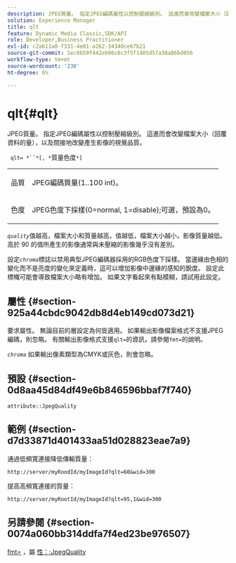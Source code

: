 ```yaml
---
description: JPEG質量。 指定JPEG編碼屬性以控制壓縮級別。 這進而會改變檔案大小（回覆資料的量），以及間接地改變產生影像的視覺品質。
solution: Experience Manager
title: qlt
feature: Dynamic Media Classic,SDK/API
role: Developer,Business Practitioner
exl-id: c2a611a8-f331-4e01-a262-34340ce67b21
source-git-commit: 1ec8b59f442eb96c6c3f5f1405d57a38a86bd056
workflow-type: tm+mt
source-wordcount: '238'
ht-degree: 6%

---
```


# qlt{#qlt}

JPEG質量。 指定JPEG編碼屬性以控制壓縮級別。 這進而會改變檔案大小（回覆資料的量），以及間接地改變產生影像的視覺品質。

` qlt= *``*[, *`質量色度`*]`

<table id="simpletable_FB8090D4BEBF42FD83A64A7AAB6D7F92"> 
 <tr class="strow"> 
  <td class="stentry"> <p> <span class="varname"> 品質 </span> </p> </td> 
  <td class="stentry"> <p>JPEG編碼質量(1..100 int)。 </p> </td> 
 </tr> 
 <tr class="strow"> 
  <td class="stentry"> <p> <span class="varname"> 色度  </span> </p> </td> 
  <td class="stentry"> <p>JPEG色度下採樣(0=normal, 1=disable);可選，預設為0。 </p> </td> 
 </tr> 
</table>

*`quality`*&#x200B;值越高，檔案大小和質量越高，值越低，檔案大小越小，影像質量越低。 高於 90 的值所產生的影像通常與未壓縮的影像幾乎沒有差別。

設定&#x200B;*`chroma`*&#x200B;標誌以禁用典型JPEG編碼器採用的RGB色度下採樣。 當邊緣由色相的變化而不是亮度的變化來定義時，這可以增加影像中邊緣的感知的銳度。 設定此標幟可能會導致檔案大小略有增加。 如果文字看起來有點模糊，請試用此設定。

## 屬性 {#section-925a44cbdc9042db8d4eb149cd073d21}

要求屬性。 無論目前的層設定為何皆適用。 如果輸出影像檔案格式不支援JPEG編碼，則忽略。 有關輸出影像格式支援`qlt=`的資訊，請參閱`fmt=`的說明。

*`chroma`* 如果輸出像素類型為CMYK或灰色，則會忽略。

## 預設 {#section-0d8aa45d84df49e6b846596bbaf7f740}

`attribute::JpegQuality`

## 範例 {#section-d7d33871d401433aa51d028823eae7a9}

通過低頻寬連接降低傳輸質量：

`http://server/myRoodId/myImageId?qlt=60&wid=300`

提高高頻寬連接的質量：

`http://server/myRootId/myImageId?qlt=95,1&wid=300`

## 另請參閱 {#section-0074a060bb314ddfa7f4ed23be976507}

[fmt=](../../../../../is-api/http-ref/image-serving-api-ref/c-http-protocol-reference/c-command-reference/r-is-http-fmt.md#reference-cdf10043423b45ba9fe15157fb3ae37a) ，屬 [性：:JpegQuality](../../../../../is-api/image-catalog/image-serving-api-ref/c-image-catalog-reference/c-attributes-reference/r-jpegquality.md#reference-4a879e7c46024c8a898a9fd226f9eb09)
